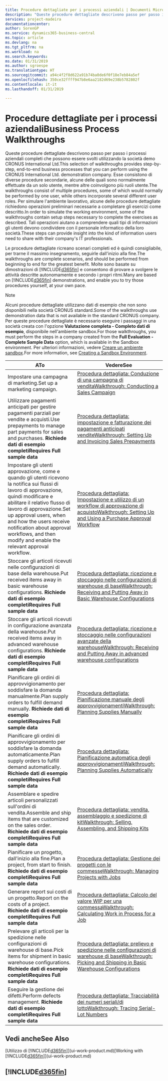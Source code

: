 ```yaml
---
title: Procedure dettagliate per i processi aziendali | Documenti Microsoft
description: "Queste procedure dettagliate descrivono passo per passo i processi aziendali completi che possono essere svolti utilizzando la società demo CRONUS International Ltd. Esse consistono di diverse procedure secondarie, alcune delle quali sono normalmente effettuate da un solo utente, mentre altre coinvolgono più ruoli utente. Per simulare l'ambiente lavorativo, alcune delle procedure dettagliate richiedono operazioni preliminari necessarie a completare gli esercizi come descritto. Tali operazioni aiutano a comprendere quali tipi di informazioni gli utenti devono condividere con il personale informatico della loro società."
services: project-madeira
documentationcenter: 
author: SorenGP
ms.service: dynamics365-business-central
ms.topic: article
ms.devlang: na
ms.tgt_pltfrm: na
ms.workload: na
ms.search.keywords: 
ms.date: 01/31/2019
ms.author: sgroespe
ms.translationtype: HT
ms.sourcegitcommit: a94c4f2f8d622a91b74ba0de6f0f18e7eb84a5ef
ms.openlocfilehash: 350ce32ffff947b8e6aa2182d69e238b5782802f
ms.contentlocale: it-it
ms.lasthandoff: 01/31/2019

---
```

# <a name="business-process-walkthroughs"></a><span data-ttu-id="ea051-106">Procedure dettagliate per i processi aziendali</span><span class="sxs-lookup"><span data-stu-id="ea051-106">Business Process Walkthroughs</span></span>
<span data-ttu-id="ea051-107">Queste procedure dettagliate descrivono passo per passo i processi aziendali completi che possono essere svolti utilizzando la società demo CRONUS International Ltd.</span><span class="sxs-lookup"><span data-stu-id="ea051-107">This selection of walkthroughs provides step-by-step, end-to-end business processes that you can perform using the CRONUS International Ltd. demonstration company.</span></span> <span data-ttu-id="ea051-108">Esse consistono di diverse procedure secondarie, alcune delle quali sono normalmente effettuate da un solo utente, mentre altre coinvolgono più ruoli utente.</span><span class="sxs-lookup"><span data-stu-id="ea051-108">The walkthroughs consist of multiple procedures, some of which would normally be performed by one user, while others incorporate several different user roles.</span></span> <span data-ttu-id="ea051-109">Per simulare l'ambiente lavorativo, alcune delle procedure dettagliate richiedono operazioni preliminari necessarie a completare gli esercizi come descritto.</span><span class="sxs-lookup"><span data-stu-id="ea051-109">In order to simulate the working environment, some of the walkthroughs contain setup steps necessary to complete the exercises as described.</span></span> <span data-ttu-id="ea051-110">Tali operazioni aiutano a comprendere quali tipi di informazioni gli utenti devono condividere con il personale informatico della loro società.</span><span class="sxs-lookup"><span data-stu-id="ea051-110">These steps can provide insight into the kind of information users need to share with their company's IT professionals.</span></span>  

 <span data-ttu-id="ea051-111">Le procedure dettagliate ricreano scenari completi ed è quindi consigliabile, per trarne il massimo insegnamento, seguirle dall'inizio alla fine.</span><span class="sxs-lookup"><span data-stu-id="ea051-111">The walkthroughs are complete scenarios, and should be performed from beginning to end for the greatest benefit.</span></span> <span data-ttu-id="ea051-112">Molte sono basate su dimostrazioni di [!INCLUDE[d365fin](includes/d365fin_md.md)] e consentono di provare a svolgere le attività descritte autonomamente e secondo i propri ritmi.</span><span class="sxs-lookup"><span data-stu-id="ea051-112">Many are based on [!INCLUDE[d365fin](includes/d365fin_md.md)] demonstrations, and enable you to try those procedures yourself, at your own pace.</span></span>  

> [!NOTE]
> <span data-ttu-id="ea051-113">Alcuni procedure dettagliate utilizzano dati di esempio che non sono disponibili nella società CRONUS standard.</span><span class="sxs-lookup"><span data-stu-id="ea051-113">Some of the walkthroughs use demonstration data that is not available in the standard CRONUS company.</span></span> <span data-ttu-id="ea051-114">Per queste procedure dettagliate è necessario eseguire i passaggi in una società creata con l'opzione **Valutazione completa - Completo dati di esempio**, disponibile nell'ambiente sandbox.</span><span class="sxs-lookup"><span data-stu-id="ea051-114">For those walkthroughs, you must perform the steps in a company created from the **Full Evaluation - Complete Sample Data** option, which is available in the Sandbox environment.</span></span> <span data-ttu-id="ea051-115">Per ulteriori informazioni, vedere [Creare un ambiente sandbox](across-how-create-sandbox-environment.md).</span><span class="sxs-lookup"><span data-stu-id="ea051-115">For more information, see [Creating a Sandbox Environment](across-how-create-sandbox-environment.md).</span></span>

|<span data-ttu-id="ea051-116">A</span><span class="sxs-lookup"><span data-stu-id="ea051-116">To</span></span>|<span data-ttu-id="ea051-117">Vedere</span><span class="sxs-lookup"><span data-stu-id="ea051-117">See</span></span>|  
|--------|---------|  
|<span data-ttu-id="ea051-118">Impostare una campagna di marketing.</span><span class="sxs-lookup"><span data-stu-id="ea051-118">Set up a marketing campaign.</span></span>|[<span data-ttu-id="ea051-119">Procedura dettagliata: Conduzione di una campagna di vendita</span><span class="sxs-lookup"><span data-stu-id="ea051-119">Walkthrough: Conducting a Sales Campaign</span></span>](walkthrough-conducting-a-sales-campaign.md)|  
|<span data-ttu-id="ea051-120">Utilizzare pagamenti anticipati per gestire pagamenti parziali per vendite e acquisti.</span><span class="sxs-lookup"><span data-stu-id="ea051-120">Use prepayments to manage part payments for sales and purchases.</span></span> <span data-ttu-id="ea051-121">**Richiede dati di esempio completi**</span><span class="sxs-lookup"><span data-stu-id="ea051-121">**Requires Full sample data**</span></span> |[<span data-ttu-id="ea051-122">Procedura dettagliata: impostazione e fatturazione dei pagamenti anticipati vendite</span><span class="sxs-lookup"><span data-stu-id="ea051-122">Walkthrough: Setting Up and Invoicing Sales Prepayments</span></span>](walkthrough-setting-up-and-invoicing-sales-prepayments.md)|  
|<span data-ttu-id="ea051-123">Impostare gli utenti approvazione, come e quando gli utenti ricevono la notifica sui flussi di lavoro di approvazione, quindi modificare e abilitare il relativo flusso di lavoro di approvazione.</span><span class="sxs-lookup"><span data-stu-id="ea051-123">Set up approval users, when and how the users receive notification about approval workflows, and then modify and enable the relevant approval workflow.</span></span>|[<span data-ttu-id="ea051-124">Procedura dettagliata: Impostazione e utilizzo di un workflow di approvazione di acquisto</span><span class="sxs-lookup"><span data-stu-id="ea051-124">Walkthrough: Setting Up and Using a Purchase Approval Workflow</span></span>](walkthrough-setting-up-and-using-a-purchase-approval-workflow.md)|  
|<span data-ttu-id="ea051-125">Stoccare gli articoli ricevuti nelle configurazioni di base della warehouse.</span><span class="sxs-lookup"><span data-stu-id="ea051-125">Put received items away in basic warehouse configurations.</span></span> <span data-ttu-id="ea051-126">**Richiede dati di esempio completi**</span><span class="sxs-lookup"><span data-stu-id="ea051-126">**Requires Full sample data**</span></span>|[<span data-ttu-id="ea051-127">Procedura dettagliata: ricezione e stoccaggio nelle configurazioni di warehouse di base</span><span class="sxs-lookup"><span data-stu-id="ea051-127">Walkthrough: Receiving and Putting Away in Basic Warehouse Configurations</span></span>](walkthrough-receiving-and-putting-away-in-basic-warehousing.md)|  
|<span data-ttu-id="ea051-128">Stoccare gli articoli ricevuti in configurazione avanzata della warehouse.</span><span class="sxs-lookup"><span data-stu-id="ea051-128">Put received items away in advanced warehouse configurations.</span></span> <span data-ttu-id="ea051-129">**Richiede dati di esempio completi**</span><span class="sxs-lookup"><span data-stu-id="ea051-129">**Requires Full sample data**</span></span>|[<span data-ttu-id="ea051-130">Procedura dettagliata: ricezione e stoccaggio nelle configurazioni avanzate della warehouse</span><span class="sxs-lookup"><span data-stu-id="ea051-130">Walkthrough: Receiving and Putting Away in advanced warehouse configurations</span></span>](walkthrough-receiving-and-putting-away-in-advanced-warehousing.md)|  
|<span data-ttu-id="ea051-131">Pianificare gli ordini di approvvigionamento per soddisfare la domanda manualmente.</span><span class="sxs-lookup"><span data-stu-id="ea051-131">Plan supply orders to fulfill demand manually.</span></span> <span data-ttu-id="ea051-132">**Richiede dati di esempio completi**</span><span class="sxs-lookup"><span data-stu-id="ea051-132">**Requires Full sample data**</span></span>|[<span data-ttu-id="ea051-133">Procedura dettagliata: Pianificazione manuale degli approvvigionamenti</span><span class="sxs-lookup"><span data-stu-id="ea051-133">Walkthrough: Planning Supplies Manually</span></span>](walkthrough-planning-supplies-manually.md)|  
|<span data-ttu-id="ea051-134">Pianificare gli ordini di approvvigionamento per soddisfare la domanda automaticamente.</span><span class="sxs-lookup"><span data-stu-id="ea051-134">Plan supply orders to fulfill demand automatically.</span></span> <span data-ttu-id="ea051-135">**Richiede dati di esempio completi**</span><span class="sxs-lookup"><span data-stu-id="ea051-135">**Requires Full sample data**</span></span>|[<span data-ttu-id="ea051-136">Procedura dettagliata: Pianificazione automatica degli approvvigionamenti</span><span class="sxs-lookup"><span data-stu-id="ea051-136">Walkthrough: Planning Supplies Automatically</span></span>](walkthrough-planning-supplies-automatically.md)|  
|<span data-ttu-id="ea051-137">Assemblare e spedire articoli personalizzati sull'ordini di vendita.</span><span class="sxs-lookup"><span data-stu-id="ea051-137">Assemble and ship items that are customized on the sales order.</span></span> <span data-ttu-id="ea051-138">**Richiede dati di esempio completi**</span><span class="sxs-lookup"><span data-stu-id="ea051-138">**Requires Full sample data**</span></span>|[<span data-ttu-id="ea051-139">Procedura dettagliata: vendita, assemblaggio e spedizione di kit</span><span class="sxs-lookup"><span data-stu-id="ea051-139">Walkthrough: Selling, Assembling, and Shipping Kits</span></span>](walkthrough-selling-assembling-and-shipping-kits.md)|  
|<span data-ttu-id="ea051-140">Pianificare un progetto, dall'inizio alla fine.</span><span class="sxs-lookup"><span data-stu-id="ea051-140">Plan a project, from start to finish.</span></span> <span data-ttu-id="ea051-141">**Richiede dati di esempio completi**</span><span class="sxs-lookup"><span data-stu-id="ea051-141">**Requires Full sample data**</span></span>|[<span data-ttu-id="ea051-142">Procedura dettagliata: Gestione dei progetti con le commesse</span><span class="sxs-lookup"><span data-stu-id="ea051-142">Walkthrough: Managing Projects with Jobs</span></span>](walkthrough-managing-projects-with-jobs.md)|  
|<span data-ttu-id="ea051-143">Generare report sui costi di un progetto.</span><span class="sxs-lookup"><span data-stu-id="ea051-143">Report on the costs of a project.</span></span> <span data-ttu-id="ea051-144">**Richiede dati di esempio completi**</span><span class="sxs-lookup"><span data-stu-id="ea051-144">**Requires Full sample data**</span></span>|[<span data-ttu-id="ea051-145">Procedura dettagliata: Calcolo del valore WIP per una commessa</span><span class="sxs-lookup"><span data-stu-id="ea051-145">Walkthrough: Calculating Work in Process for a Job</span></span>](walkthrough-calculating-work-in-process-for-a-job.md)|  
|<span data-ttu-id="ea051-146">Prelevare gli articoli per la spedizione nelle configurazioni di warehouse di base.</span><span class="sxs-lookup"><span data-stu-id="ea051-146">Pick items for shipment in basic warehouse configurations.</span></span> <span data-ttu-id="ea051-147">**Richiede dati di esempio completi**</span><span class="sxs-lookup"><span data-stu-id="ea051-147">**Requires Full sample data**</span></span>|[<span data-ttu-id="ea051-148">Procedura dettagliata: prelievo e spedizione nelle configurazioni di warehouse di base</span><span class="sxs-lookup"><span data-stu-id="ea051-148">Walkthrough: Picking and Shipping in Basic Warehouse Configurations</span></span>](walkthrough-picking-and-shipping-in-basic-warehousing.md)|  
|<span data-ttu-id="ea051-149">Eseguire la gestione dei difetti.</span><span class="sxs-lookup"><span data-stu-id="ea051-149">Perform defects management.</span></span> <span data-ttu-id="ea051-150">**Richiede dati di esempio completi**</span><span class="sxs-lookup"><span data-stu-id="ea051-150">**Requires Full sample data**</span></span>|[<span data-ttu-id="ea051-151">Procedura dettagliata: Tracciabilità dei numeri seriali/di lotto</span><span class="sxs-lookup"><span data-stu-id="ea051-151">Walkthrough: Tracing Serial-Lot Numbers</span></span>](walkthrough-tracing-serial-lot-numbers.md)|  

## <a name="see-also"></a><span data-ttu-id="ea051-152">Vedi anche</span><span class="sxs-lookup"><span data-stu-id="ea051-152">See Also</span></span>
<span data-ttu-id="ea051-153">[Utilizzo di [!INCLUDE[d365fin](includes/d365fin_md.md)]](ui-work-product.md)</span><span class="sxs-lookup"><span data-stu-id="ea051-153">[Working with [!INCLUDE[d365fin](includes/d365fin_md.md)]](ui-work-product.md)</span></span>  

## [!INCLUDE[d365fin](includes/free_trial_md.md)]  


